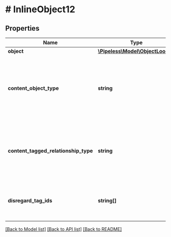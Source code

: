 # # InlineObject12

## Properties

Name | Type | Description | Notes
------------ | ------------- | ------------- | -------------
**object** | [**\Pipeless\Model\ObjectLookup**](ObjectLookup.md) |  | 
**content_object_type** | **string** | The object type of the content associated to your tags. Ex. if the tags in your dataset are found on posts, then this value should be \&quot;post\&quot;. | 
**content_tagged_relationship_type** | **string** | The relationship type that represents content being tagged in your set. If no value is provided, this will default to taggedWith. | [optional] 
**disregard_tag_ids** | **string[]** | Object ids that you want not to be included in the resulting tags (or whatever type target object is). | [optional] 

[[Back to Model list]](../../README.md#documentation-for-models) [[Back to API list]](../../README.md#documentation-for-api-endpoints) [[Back to README]](../../README.md)


